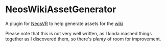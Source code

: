 # NeosWikiAssetGenerator
A plugin for [NeosVR](https://neos.com) to help generate assets for the [wiki](https://wiki.neos.com)

Please note that this is not very well written, as I kinda mashed things together as I discovered them, so there's *plenty* of room for improvement.
